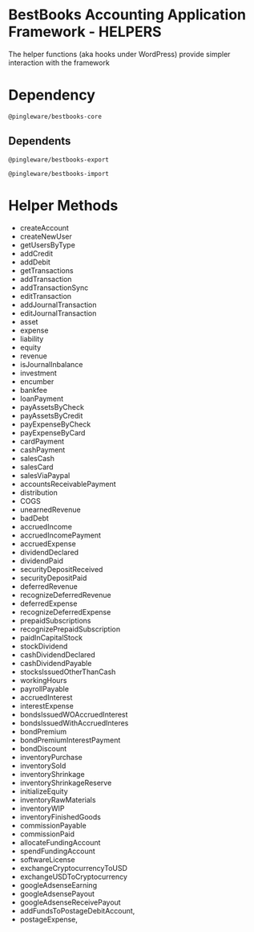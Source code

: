 # BestBooks Accounting Application Framework - HELPERS

The helper functions (aka hooks under WordPress) provide simpler interaction with the framework

# Dependency

    @pingleware/bestbooks-core

## Dependents

    @pingleware/bestbooks-export

    @pingleware/bestbooks-import

# Helper Methods

* createAccount
* createNewUser
* getUsersByType
* addCredit
* addDebit
* getTransactions
* addTransaction
* addTransactionSync
* editTransaction
* addJournalTransaction
* editJournalTransaction
* asset
* expense
* liability
* equity
* revenue
* isJournalInbalance
* investment
* encumber
* bankfee
* loanPayment
* payAssetsByCheck
* payAssetsByCredit
* payExpenseByCheck
* payExpenseByCard
* cardPayment
* cashPayment
* salesCash
* salesCard
* salesViaPaypal
* accountsReceivablePayment
* distribution
* COGS
* unearnedRevenue
* badDebt
* accruedIncome
* accruedIncomePayment
* accruedExpense
* dividendDeclared
* dividendPaid
* securityDepositReceived
* securityDepositPaid
* deferredRevenue
* recognizeDeferredRevenue
* deferredExpense
* recognizeDeferredExpense
* prepaidSubscriptions
* recognizePrepaidSubscription
* paidInCapitalStock
* stockDividend
* cashDividendDeclared
* cashDividendPayable
* stocksIssuedOtherThanCash
* workingHours
* payrollPayable
* accruedInterest
* interestExpense
* bondsIssuedWOAccruedInterest
* bondsIssuedWithAccruedInteres
* bondPremium
* bondPremiumInterestPayment
* bondDiscount
* inventoryPurchase
* inventorySold
* inventoryShrinkage
* inventoryShrinkageReserve
* initializeEquity
* inventoryRawMaterials
* inventoryWIP
* inventoryFinishedGoods
* commissionPayable
* commissionPaid
* allocateFundingAccount
* spendFundingAccount
* softwareLicense
* exchangeCryptocurrencyToUSD
* exchangeUSDToCryptocurrency
* googleAdsenseEarning
* googleAdsensePayout
* googleAdsenseReceivePayout
* addFundsToPostageDebitAccount,
* postageExpense,
